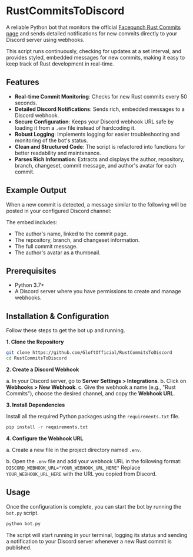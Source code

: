 # RustCommitsToDiscord

A reliable Python bot that monitors the official [Facepunch Rust Commits page](https://commits.facepunch.com/r/rust_reboot) and sends detailed notifications for new commits directly to your Discord server using webhooks.

This script runs continuously, checking for updates at a set interval, and provides styled, embedded messages for new commits, making it easy to keep track of Rust development in real-time.

## Features

  * **Real-time Commit Monitoring**: Checks for new Rust commits every 50 seconds.
  * **Detailed Discord Notifications**: Sends rich, embedded messages to a Discord webhook.
  * **Secure Configuration**: Keeps your Discord webhook URL safe by loading it from a `.env` file instead of hardcoding it.
  * **Robust Logging**: Implements logging for easier troubleshooting and monitoring of the bot's status.
  * **Clean and Structured Code**: The script is refactored into functions for better readability and maintenance.
  * **Parses Rich Information**: Extracts and displays the author, repository, branch, changeset, commit message, and author's avatar for each commit.

## Example Output

When a new commit is detected, a message similar to the following will be posted in your configured Discord channel:

The embed includes:

  * The author's name, linked to the commit page.
  * The repository, branch, and changeset information.
  * The full commit message.
  * The author's avatar as a thumbnail.

## Prerequisites

  * Python 3.7+
  * A Discord server where you have permissions to create and manage webhooks.

## Installation & Configuration

Follow these steps to get the bot up and running.

**1. Clone the Repository**

```bash
git clone https://github.com/GloftOfficial/RustCommitsToDiscord
cd RustCommitsToDiscord
```

**2. Create a Discord Webhook**

a. In your Discord server, go to **Server Settings \> Integrations**.
b. Click on **Webhooks \> New Webhook**.
c. Give the webhook a name (e.g., "Rust Commits"), choose the desired channel, and copy the **Webhook URL**.

**3. Install Dependencies**

Install all the required Python packages using the `requirements.txt` file.

```bash
pip install -r requirements.txt
```

**4. Configure the Webhook URL**

a. Create a new file in the project directory named `.env`.

b. Open the `.env` file and add your webhook URL in the following format:
`DISCORD_WEBHOOK_URL="YOUR_WEBHOOK_URL_HERE"`
Replace `YOUR_WEBHOOK_URL_HERE` with the URL you copied from Discord.

## Usage

Once the configuration is complete, you can start the bot by running the `bot.py` script.

```bash
python bot.py
```

The script will start running in your terminal, logging its status and sending a notification to your Discord server whenever a new Rust commit is published.